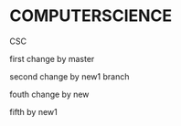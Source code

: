 # COMPUTERSCIENCE
CSC

first change by master

second change by new1 branch

fouth change by new

fifth by new1
